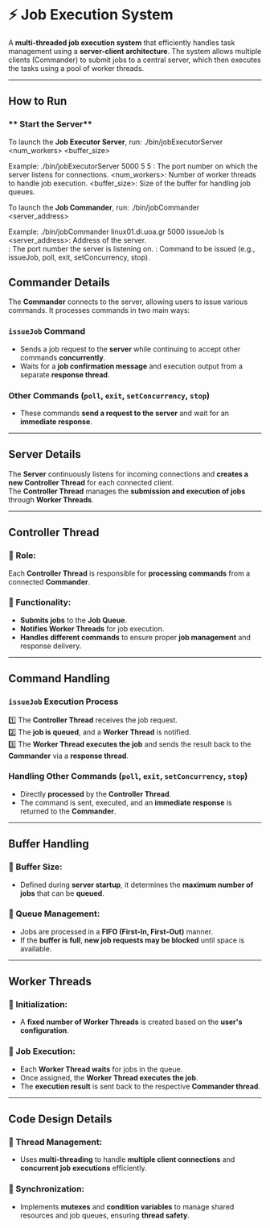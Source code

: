 # ⚡ Job Execution System

A **multi-threaded job execution system** that efficiently handles task management using a **server-client architecture**. The system allows multiple clients (Commander) to submit jobs to a central server, which then executes the tasks using a pool of worker threads.

---

## How to Run

### ** Start the Server**
To launch the **Job Executor Server**, run: ./bin/jobExecutorServer <num_workers> <buffer_size> 

Example: ./bin/jobExecutorServer 5000 5 
5 : The port number on which the server listens for connections. 
<num_workers>: Number of worker threads to handle job execution. 
<buffer_size>: Size of the buffer for handling job queues.

To launch the **Job Commander**, run: ./bin/jobCommander <server_address> <port> <command>

Example: ./bin/jobCommander linux01.di.uoa.gr 5000 issueJob ls 
<server_address>: Address of the server.  
<port>: The port number the server is listening on. 
<command>: Command to be issued (e.g., issueJob, poll, exit, setConcurrency, stop).

## Commander Details  

The **Commander** connects to the server, allowing users to issue various commands. It processes commands in two main ways:

### `issueJob` Command  
- Sends a job request to the **server** while continuing to accept other commands **concurrently**.  
- Waits for a **job confirmation message** and execution output from a separate **response thread**.  

### Other Commands (`poll`, `exit`, `setConcurrency`, `stop`)  
- These commands **send a request to the server** and wait for an **immediate response**.  

---

## Server Details  

The **Server** continuously listens for incoming connections and **creates a new Controller Thread** for each connected client.  
The **Controller Thread** manages the **submission and execution of jobs** through **Worker Threads**.

---

## Controller Thread  

### **🔹 Role:**  
Each **Controller Thread** is responsible for **processing commands** from a connected **Commander**.  

### **🔹 Functionality:**  
- **Submits jobs** to the **Job Queue**.  
- **Notifies Worker Threads** for job execution.  
- **Handles different commands** to ensure proper **job management** and response delivery.  

---

## Command Handling  

### **`issueJob` Execution Process**  
1️⃣ The **Controller Thread** receives the job request.  
2️⃣ The **job is queued**, and a **Worker Thread** is notified.  
3️⃣ The **Worker Thread executes the job** and sends the result back to the **Commander** via a **response thread**.  

### **Handling Other Commands (`poll`, `exit`, `setConcurrency`, `stop`)**  
- Directly **processed** by the **Controller Thread**.  
- The command is sent, executed, and an **immediate response** is returned to the **Commander**.  

---

## Buffer Handling  

### **🔹 Buffer Size:**  
- Defined during **server startup**, it determines the **maximum number of jobs** that can be **queued**.  

### **🔹 Queue Management:**  
- Jobs are processed in a **FIFO (First-In, First-Out)** manner.  
- If the **buffer is full**, **new job requests may be blocked** until space is available.  

---

## Worker Threads  

### **🔹 Initialization:**  
- A **fixed number of Worker Threads** is created based on the **user's configuration**.  

### **🔹 Job Execution:**  
- Each **Worker Thread waits** for jobs in the queue.  
- Once assigned, the **Worker Thread executes the job**.  
- The **execution result** is sent back to the respective **Commander thread**.  

---

## Code Design Details  

### **🔹 Thread Management:**  
- Uses **multi-threading** to handle **multiple client connections** and **concurrent job executions** efficiently.  

### **🔹 Synchronization:**  
- Implements **mutexes** and **condition variables** to manage shared resources and job queues, ensuring **thread safety**.  
